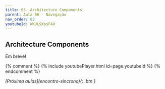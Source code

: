 ```yaml
---
title: 03. Architecture Components
parent: Aula 06 - Navegação
nav_order: 03
youtubeId: WKUL9XpsF4U
---
```


## Architecture Components

Em breve!

{% comment %}
{% include youtubePlayer.html id=page.youtubeId %}
{% endcomment %}

<span class="fs-3 float-right">
<i class="fas fa-download">[Próxima aulas](encontro-sincrono){: .btn }</i>
</span>
